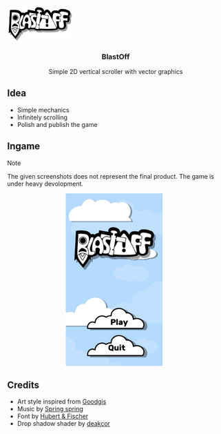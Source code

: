<img src="UI/title.svg" width="150" title="BlastOff Logo">
</p>

<h3 align="center">BlastOff</h3>
<p align="center" style="font-size: 14px;">Simple 2D vertical scroller with vector graphics</p>

## Idea
- Simple mechanics
- Infinitely scrolling
- Polish and publish the game

## Ingame 
> [!NOTE]
> The given screenshots does not represent the final product. The game is under heavy devolopment.
<p align="center">
    <img src="Docs/Screenshots/intro.jpg" width="auto" height="400">&nbsp;&nbsp;
</p>

## Credits
- Art style inspired from [Goodgis](https://goodgis.fun/)
- Music by [Spring spring](https://opengameart.org/content/homely-arcade)
- Font by [Hubert & Fischer](https://www.fontsquirrel.com/fonts/rubik)
- Drop shadow shader by [deakcor](https://godotshaders.com/shader/shadow-2d/)

